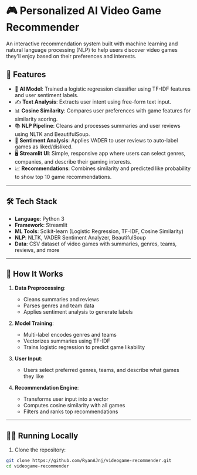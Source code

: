 # 🎮 Personalized AI Video Game Recommender

An interactive recommendation system built with machine learning and natural language processing (NLP) to help users discover video games they'll enjoy based on their preferences and interests.

## 🚀 Features

- 🧠 **AI Model**: Trained a logistic regression classifier using TF-IDF features and user sentiment labels.
- ✍️ **Text Analysis**: Extracts user intent using free-form text input.
- 📊 **Cosine Similarity**: Compares user preferences with game features for similarity scoring.
- 📚 **NLP Pipeline**: Cleans and processes summaries and user reviews using NLTK and BeautifulSoup.
- 💬 **Sentiment Analysis**: Applies VADER to user reviews to auto-label games as liked/disliked.
- 🖥️ **Streamlit UI**: Simple, responsive app where users can select genres, companies, and describe their gaming interests.
- 📈 **Recommendations**: Combines similarity and predicted like probability to show top 10 game recommendations.

---

## 🛠 Tech Stack

- **Language**: Python 3
- **Framework**: Streamlit
- **ML Tools**: Scikit-learn (Logistic Regression, TF-IDF, Cosine Similarity)
- **NLP**: NLTK, VADER Sentiment Analyzer, BeautifulSoup
- **Data**: CSV dataset of video games with summaries, genres, teams, reviews, and more


---

## 🧪 How It Works

1. **Data Preprocessing**:
   - Cleans summaries and reviews
   - Parses genres and team data
   - Applies sentiment analysis to generate labels

2. **Model Training**:
   - Multi-label encodes genres and teams
   - Vectorizes summaries using TF-IDF
   - Trains logistic regression to predict game likability

3. **User Input**:
   - Users select preferred genres, teams, and describe what games they like

4. **Recommendation Engine**:
   - Transforms user input into a vector
   - Computes cosine similarity with all games
   - Filters and ranks top recommendations

---

## 🧑‍💻 Running Locally

1. Clone the repository:
```bash
git clone https://github.com/RyanAJnj/videogame-recommender.git
cd videogame-recommender


